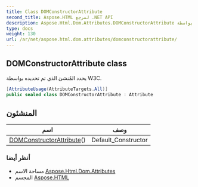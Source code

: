 ```yaml
---
title: Class DOMConstructorAttribute
second_title: Aspose.HTML لمرجع .NET API
description: Aspose.Html.Dom.Attributes.DOMConstructorAttribute فصل. يحدد المُنشئ الذي تم تحديده بواسطة W3C.
type: docs
weight: 130
url: /ar/net/aspose.html.dom.attributes/domconstructorattribute/
---
```

## DOMConstructorAttribute class

يحدد المُنشئ الذي تم تحديده بواسطة W3C.

```csharp
[AttributeUsage(AttributeTargets.All)]
public sealed class DOMConstructorAttribute : Attribute
```

## المنشئون

| اسم | وصف |
| --- | --- |
| [DOMConstructorAttribute](domconstructorattribute/)() | Default_Constructor |

### أنظر أيضا

* مساحة الاسم [Aspose.Html.Dom.Attributes](../../aspose.html.dom.attributes/)
* المجسم [Aspose.HTML](../../)


